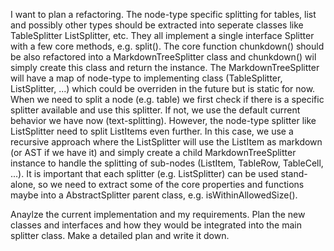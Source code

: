I want to plan a refactoring.
The node-type specific splitting for tables, list and possibly other types should be extracted into seperate classes like TableSplitter ListSplitter, etc.
They all implement a single interface Splitter with a few core methods, e.g. split().
The core function chunkdown() should be also refactored into a MarkdownTreeSplitter class and chunkdown() wil simply create this class and return the instance.
The MarkdownTreeSplitter will have a map of node-type to implementing class (TableSplitter, ListSplitter, ...) which could be overriden in the
future but is static for now.
When we need to split a node (e.g. table) we first check if there is a specific splitter available and use this splitter. If not, we use the default current behavior we have now (text-splitting).
However, the node-type splitter like ListSplitter need to split ListItems even further. In this case, we use a recursive approach where the ListSplitter will use the ListItem as markdown (or AST if we have it) and simply create a child MarkdownTreeSplitter instance to handle the splitting of sub-nodes (ListItem, TableRow, TableCell, ...).
It is important that each splitter (e.g. ListSplitter) can be used stand-alone, so we need to extract some of the core properties and functions maybe into a AbstractSplitter parent class, e.g. isWithinAllowedSize().

Anaylze the current implementation and my requirements.
Plan the new classes and interfaces and how they would be integrated into the main splitter class.
Make a detailed plan and write it down.
